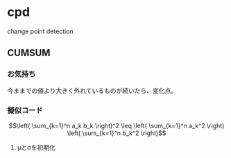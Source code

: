 # cpd
change point detection

## CUMSUM
### お気持ち
今ままでの値より大きく外れているものが続いたら、変化点。

### 擬似コード
```math
\left( \sum_{k=1}^n a_k b_k \right)^2 \leq \left( \sum_{k=1}^n a_k^2 \right) \left( \sum_{k=1}^n b_k^2 \right)
```
1. μとσを初期化